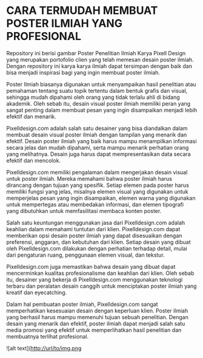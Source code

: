 # CARA TERMUDAH MEMBUAT POSTER ILMIAH YANG PROFESIONAL

Repository ini berisi gambar Poster Penelitian Ilmiah Karya Pixell Design yang merupakan portofolio clien yang telah memesan desain poster ilmiah. Dengan repository ini karya karya ilmiah dapat tersimpan dengan baik dan bisa menjadi inspirasi bagi yang ingin membuat poster ilmiah.

Poster Ilmiah biasanya digunakan untuk menyampaikan hasil penelitian atau pemahaman tentang suatu topik tertentu dalam bentuk grafis dan visual, sehingga mudah dipahami oleh orang yang tidak terlalu ahli di bidang akademik. Oleh sebab itu, desain visual poster ilmiah memiliki peran yang sangat penting dalam membuat pesan yang ingin disampaikan menjadi lebih efektif dan menarik.

Pixelldesign.com adalah salah satu desainer yang bisa diandalkan dalam membuat desain visual poster ilmiah dengan tampilan yang menarik dan efektif. Desain poster ilmiah yang baik harus mampu menampilkan informasi secara jelas dan mudah dipahami, serta mampu menarik perhatian orang yang melihatnya. Desain juga harus dapat mempresentasikan data secara efektif dan mencolok.

Pixelldesign.com memiliki pengalaman dalam mengerjakan desain visual untuk poster ilmiah. Mereka memahami bahwa poster ilmiah harus dirancang dengan tujuan yang spesifik. Setiap elemen pada poster harus memiliki fungsi yang jelas, misalnya elemen visual yang digunakan untuk memperjelas pesan yang ingin disampaikan, elemen warna yang digunakan untuk mempertegas atau membedakan informasi, dan elemen tipografi yang dibutuhkan untuk memfasilitasi membaca konten poster.

Salah satu keuntungan menggunakan jasa dari Pixelldesign.com adalah keahlian dalam memahami tuntutan dari klien. Pixelldesign.com dapat memberikan opsi desain poster ilmiah yang dapat disesuaikan dengan preferensi, anggaran, dan kebutuhan dari klien. Setiap desain yang dibuat oleh Pixelldesign.com dilakukan dengan perhatian terhadap detail, mulai dari pengaturan ruang, penggunaan elemen visual, dan tekstur.

Pixelldesign.com juga memastikan bahwa desain yang dibuat dapat mencerminkan kualitas profesionalisme dan keahlian dari klien. Oleh sebab itu, desainer yang bekerja di Pixelldesign.com menggunakan teknologi terbaru dan peralatan desain canggih untuk menciptakan poster ilmiah yang kreatif dan eyecatching.

Dalam hal pembuatan poster ilmiah, Pixelldesign.com sangat memperhatikan kesesuaian desain dengan keperluan klien. Poster ilmiah yang berhasil harus mampu memenuhi tujuan sebuah penelitian. Dengan desain yang menarik dan efektif, poster ilmiah dapat menjadi salah satu media promosi yang efektif untuk memperlihatkan hasil penelitian dan membuatnya terlihat profesional.

![alt text]([http://url/to/img.png](https://www.pixelldesign.com/wp-content/uploads/poster-ilmiah-psikologi-remaja.webp)



